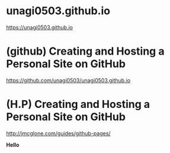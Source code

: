# unagi0503.github.io
https://unagi0503.github.io

# (github) Creating and Hosting a Personal Site on GitHub
https://github.com/unagi0503/unagi0503.github.io

# (H.P) Creating and Hosting a Personal Site on GitHub
http://jmcglone.com/guides/github-pages/

<p><strong>Hello</strong></p>
